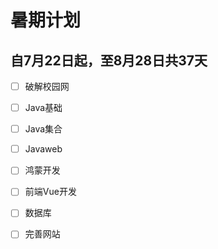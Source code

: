 # 暑期计划

## 自7月22日起，至8月28日共37天



- [ ] 破解校园网

- [ ] Java基础

- [ ] Java集合

- [ ] Javaweb

- [ ] 鸿蒙开发

- [ ] 前端Vue开发

- [ ] 数据库

- [ ] 完善网站

  


